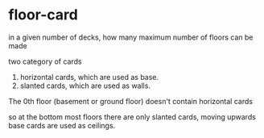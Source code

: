 # floor-card

in a given number of decks, how many maximum number of floors can be made

two category of cards
1. horizontal cards, which are used as base.
2. slanted cards, which are used as walls.

The 0th floor (basement or ground floor) doesn't contain horizontal cards

so at the bottom most floors there are only slanted cards, moving upwards base cards are used as ceilings.
